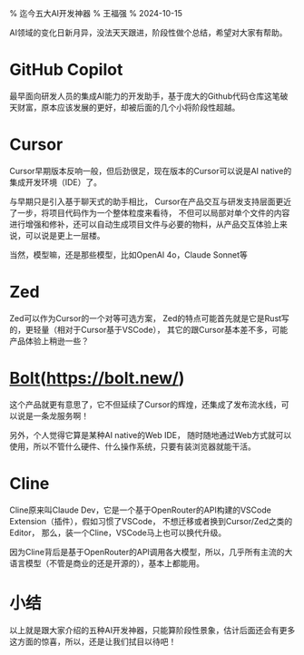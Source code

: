 % 迄今五大AI开发神器
% 王福强
% 2024-10-15

AI领域的变化日新月异，没法天天跟进，阶段性做个总结，希望对大家有帮助。

# GitHub Copilot

最早面向研发人员的集成AI能力的开发助手，基于庞大的Github代码仓库这笔破天财富，原本应该发展的更好，却被后面的几个小将阶段性超越。

# Cursor

Cursor早期版本反响一般，但后劲很足，现在版本的Cursor可以说是AI native的集成开发环境（IDE）了。

与早期只是引入基于聊天式的助手相比， Cursor在产品交互与研发支持层面更近了一步，将项目代码作为一个整体粒度来看待， 不但可以局部对单个文件的内容进行增强和修补，还可以自动生成项目文件与必要的物料，从产品交互体验上来说，可以说是更上一层楼。

当然，模型嘛，还是那些模型，比如OpenAI 4o，Claude Sonnet等


# Zed

Zed可以作为Cursor的一个对等可选方案， Zed的特点可能首先就是它是Rust写的，更轻量（相对于Cursor基于VSCode）， 其它的跟Cursor基本差不多，可能产品体验上稍逊一些？

# [Bolt](https://bolt.new/)(https://bolt.new/)

这个产品就更有意思了，它不但延续了Cursor的辉煌，还集成了发布流水线，可以说是一条龙服务啊！

另外，个人觉得它算是某种AI native的Web IDE， 随时随地通过Web方式就可以使用，所以不管什么硬件、什么操作系统，只要有装浏览器就能干活。

# Cline

Cline原来叫Claude Dev，它是一个基于OpenRouter的API构建的VSCode Extension（插件），假如习惯了VSCode， 不想迁移或者换到Cursor/Zed之类的Editor， 那么，装一个Cline，VSCode马上也可以换代升级。

因为Cline背后是基于OpenRouter的API调用各大模型，所以，几乎所有主流的大语言模型（不管是商业的还是开源的），基本上都能用。 

# 小结

以上就是跟大家介绍的五种AI开发神器，只能算阶段性景象，估计后面还会有更多这方面的惊喜，所以，还是让我们拭目以待吧！





